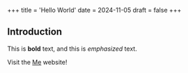 +++
title = 'Hello World'
date = 2024-11-05
draft = false
+++
## Introduction

This is **bold** text, and this is *emphasized* text.

Visit the [Me](https://vinceallio.com) website!